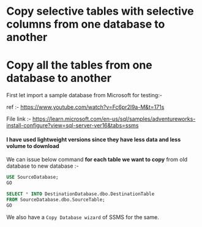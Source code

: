 # Copy selective tables with selective columns from one database to another

# Copy all the tables from one database to another

First let import a sample database from Microsoft for testing:-

ref :- https://www.youtube.com/watch?v=Fc6pr2l9a-M&t=171s

File link :- https://learn.microsoft.com/en-us/sql/samples/adventureworks-install-configure?view=sql-server-ver16&tabs=ssms

#### I have used lightweight versions since they have less data and less volume to download

We can issue below command **for each table we want to copy** from old database to new database :-

```sql
USE SourceDatabase; 
GO

SELECT * INTO DestinationDatabase.dbo.DestinationTable 
FROM SourceDatabase.dbo.SourceTable; 
GO
```

We also have a `Copy Database wizard` of SSMS for the same.